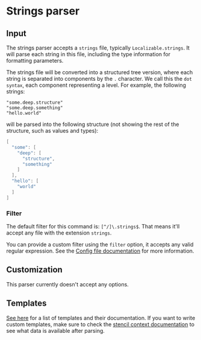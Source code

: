 # Strings parser

## Input

The strings parser accepts a `strings` file, typically `Localizable.strings`. It will parse each string in this file, including the type information for formatting parameters.

The strings file will be converted into a structured tree version, where each string is separated into components by the `.` character. We call this the `dot syntax`, each component representing a level. For example, the following strings:

```
"some.deep.structure"
"some.deep.something"
"hello.world"
```

will be parsed into the following structure (not showing the rest of the structure, such as values and types):

```swift
[
  "some": [
    "deep": [
      "structure",
      "something"
    ]
  ],
  "hello": [
    "world"
  ]
]
```

### Filter

The default filter for this command is: `[^/]\.strings$`. That means it'll accept any file with the extension `strings`.

You can provide a custom filter using the `filter` option, it accepts any valid regular expression. See the [Config file documentation](../ConfigFile.md) for more information.

## Customization

This parser currently doesn't accept any options.

## Templates

[See here](../templates/strings) for a list of templates and their documentation. If you want to write custom templates, make sure to check the [stencil context documentation](../SwiftGenKit%20Contexts/Strings.md) to see what data is available after parsing.
